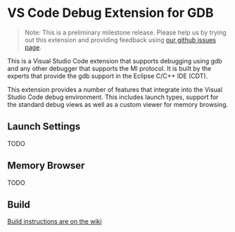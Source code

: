 # VS Code Debug Extension for GDB

> Note: This is a preliminary milestone release. Please help us by trying out this extension and providing feedback using [our github issues page](https://github.com/eclipse-cdt/cdt-gdb-vscode/issues).

This is a Visual Studio Code extension that supports debugging using gdb and any other debugger that supports the MI protocol. It is built by the experts that provide the gdb support in the Eclipse C/C++ IDE (CDT).

This extension provides a number of features that integrate  into the Visual Studio Code debug environment. This includes launch types, support for the standard debug views as well as a custom viewer for memory browsing.

## Launch Settings

TODO

## Memory Browser

TODO

## Build

[Build instructions are on the wiki](https://github.com/eclipse-cdt/cdt-gdb-vscode/wiki/Building)
